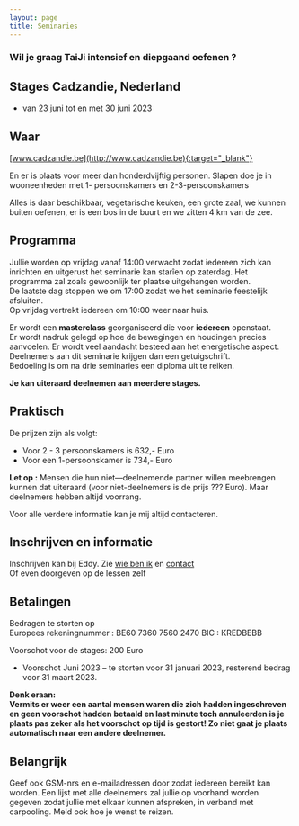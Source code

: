 ```yaml
--- 
layout: page
title: Seminaries 
---
```

### Wil je graag TaiJi intensief en diepgaand oefenen ?  

## Stages Cadzandie, Nederland  

<!-- De seminaries van mei en augustus 2021 zijn **volgeboekt**!  
Eventuele verdere inschrijvingen zullen op de reservelijst komen.  
Bij eventuele annulatie van een deelnemer, zal iemand die plaats kunnen innemen.  
Met dien verstande dat wie eerst op de reservelijst staat, eerst zal kunnen deelnemen.  
Al naar gelang dat het dame of een man is die geannuleerd heeft.   -->
  
*  van 23 juni tot en met 30 juni 2023

  
## Waar  

[www.cadzandie.be](http://www.cadzandie.be){:target="_blank"}

En er is plaats voor meer dan honderdvijftig personen.
Slapen doe je in wooneenheden met 1- persoonskamers en 2-3-persoonskamers 

Alles is daar beschikbaar, vegetarische keuken, een grote zaal, we kunnen buiten oefenen,
er is een bos in de buurt en we zitten 4 km van de zee.


  
## Programma

Jullie worden op vrijdag vanaf 14:00 verwacht zodat iedereen zich kan inrichten en uitgerust het seminarie kan starîen op zaterdag. Het programma zal zoals gewoonlijk ter plaatse uitgehangen worden.  
De laatste dag stoppen we om 17:00 zodat we het seminarie feestelijk afsluiten.  
Op vrijdag vertrekt iedereen om 10:00 weer naar huis.  

Er wordt een **masterclass** georganiseerd die voor **iedereen** openstaat.  
Er wordt nadruk gelegd op hoe de bewegingen en houdingen precies aanvoelen. Er wordt veel aandacht besteed aan het energetische aspect. Deelnemers aan dit seminarie krijgen dan een getuigschrift.  
Bedoeling is om na drie seminaries een diploma uit te reiken.


**Je kan uiteraard deelnemen aan meerdere stages.**
## Praktisch

De prijzen zijn als volgt:

- Voor 2 - 3 persoonskamers is 632,- Euro
- Voor een 1-persoonskamer is 734,- Euro 

**Let op :**
Mensen die hun niet—deelnemende partner willen meebrengen kunnen dat uiteraard (voor niet-deelnemers is de prijs ??? Euro). Maar deelnemers hebben altijd voorrang.

Voor alle verdere informatie kan je mij altijd contacteren. 

## Inschrijven en informatie

Inschrijven kan bij Eddy. Zie [wie ben ik](../wie-ben-ik.html) en [contact](../contact.html)<br />
Of even doorgeven op de lessen zelf

## Betalingen

Bedragen te storten op   
Europees rekeningnummer : BE60 7360 7560 2470
BIC : KREDBEBB  

Voorschot voor de stages: 200 Euro

* Voorschot Juni 2023 &ndash; te storten voor 31 januari 2023, resterend bedrag voor 31 maart 2023.   


**Denk eraan:  
Vermits er weer een aantal mensen waren die zich hadden ingeschreven en geen voorschot hadden betaald en last minute toch annuleerden is je plaats pas zeker als het voorschot op tijd is gestort! Zo niet gaat je plaats automatisch naar een andere deelnemer.**

## Belangrijk

Geef ook GSM-nrs en e-mailadressen door zodat iedereen bereikt kan worden. Een lijst met alle deelnemers zal jullie op voorhand worden gegeven zodat jullie met elkaar kunnen afspreken, in verband met carpooling. Meld ook hoe je wenst te reizen.  


